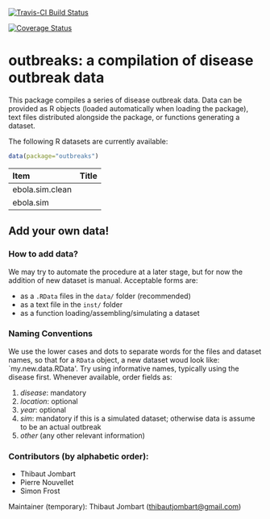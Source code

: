[![Travis-CI Build Status](https://travis-ci.org/Hackout3/outbreaks.svg?branch=master)](https://travis-ci.org/Hackout3/outbreaks)

[![Coverage Status](https://img.shields.io/codecov/c/github/Hackout3/outbreaks/master.svg)](https://codecov.io/github/Hackout3/outbreaks?branch=master)


# outbreaks: a compilation of disease outbreak data

This package compiles a series of disease outbreak data.
Data can be provided as R objects (loaded automatically when loading the package), text files distributed alongside the package, or functions generating a dataset.

The following R datasets are currently available:

```r
data(package="outbreaks")
```



|Item            |Title |
|:---------------|:-----|
|ebola.sim.clean |      |
|ebola.sim       |      |




## Add your own data!

### How to add data?
We may try to automate the procedure at a later stage, but for now the addition of new dataset is manual. Acceptable forms are:
- as a `.RData` files in the `data/` folder (recommended)
- as a text file in the `inst/` folder
- as a function loading/assembling/simulating a dataset

### Naming Conventions
We use the lower cases and dots to separate words for the files and dataset names, so that for a `RData` object, a new dataset woud look like: `my.new.data.RData'. Try using informative names, typically using the disease first. Whenever available, order fields as:
   1. *disease*: mandatory
   2. *location*: optional
   3. *year*: optional
   4. *sim*: mandatory if this is a simulated dataset; otherwise data is assume to be an actual outbreak
   5. *other* (any other relevant information)


### Contributors (by alphabetic order):
- Thibaut Jombart
- Pierre Nouvellet
- Simon Frost

Maintainer (temporary): Thibaut Jombart (thibautjombart@gmail.com)
